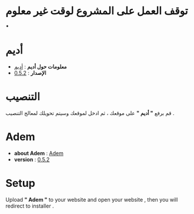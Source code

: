 توقف العمل على المشروع لوقت غير معلوم .
==

أديم
====

- **معلومات حول أديم** : [أديم](http://adem.faares.com)
- **الإصدار** : [0.5.2](https://github.com/4FSB/Adem/releases/latest)

التنصيب
===
قم برفع **" أديم "** على موقعك ، ثم ادخل لموقعك وسيتم تحويلك  لمعالج التنصيب .

Adem
===
- **about Adem** : [Adem](http://adem.faares.com)
- **version** : [0.5.2](https://github.com/4FSB/Adem/releases/latest)

Setup
===
Upload **" Adem "** to your website and open your website , then you will redirect to installer .
